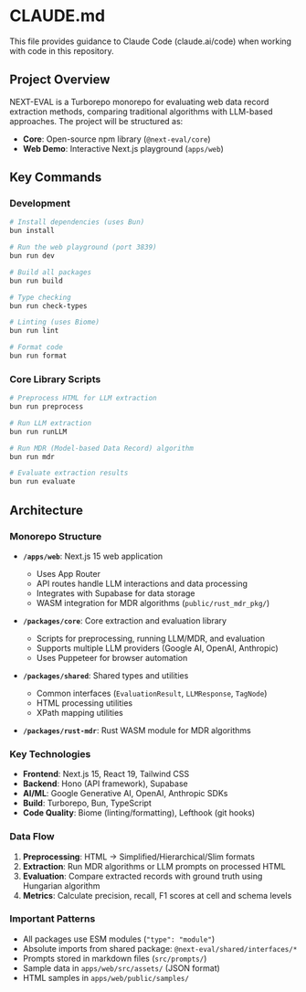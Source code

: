 # CLAUDE.md

This file provides guidance to Claude Code (claude.ai/code) when working with code in this repository.

## Project Overview

NEXT-EVAL is a Turborepo monorepo for evaluating web data record extraction methods, comparing traditional algorithms with LLM-based approaches. The project will be structured as:
- **Core**: Open-source npm library (`@next-eval/core`)
- **Web Demo**: Interactive Next.js playground (`apps/web`)

## Key Commands

### Development
```bash
# Install dependencies (uses Bun)
bun install

# Run the web playground (port 3839)
bun run dev

# Build all packages
bun run build

# Type checking
bun run check-types

# Linting (uses Biome)
bun run lint

# Format code
bun run format
```

### Core Library Scripts
```bash
# Preprocess HTML for LLM extraction
bun run preprocess

# Run LLM extraction
bun run runLLM

# Run MDR (Model-based Data Record) algorithm
bun run mdr

# Evaluate extraction results
bun run evaluate
```

## Architecture

### Monorepo Structure
- **`/apps/web`**: Next.js 15 web application
  - Uses App Router
  - API routes handle LLM interactions and data processing
  - Integrates with Supabase for data storage
  - WASM integration for MDR algorithms (`public/rust_mdr_pkg/`)

- **`/packages/core`**: Core extraction and evaluation library
  - Scripts for preprocessing, running LLM/MDR, and evaluation
  - Supports multiple LLM providers (Google AI, OpenAI, Anthropic)
  - Uses Puppeteer for browser automation

- **`/packages/shared`**: Shared types and utilities
  - Common interfaces (`EvaluationResult`, `LLMResponse`, `TagNode`)
  - HTML processing utilities
  - XPath mapping utilities

- **`/packages/rust-mdr`**: Rust WASM module for MDR algorithms

### Key Technologies
- **Frontend**: Next.js 15, React 19, Tailwind CSS
- **Backend**: Hono (API framework), Supabase
- **AI/ML**: Google Generative AI, OpenAI, Anthropic SDKs
- **Build**: Turborepo, Bun, TypeScript
- **Code Quality**: Biome (linting/formatting), Lefthook (git hooks)

### Data Flow
1. **Preprocessing**: HTML → Simplified/Hierarchical/Slim formats
2. **Extraction**: Run MDR algorithms or LLM prompts on processed HTML
3. **Evaluation**: Compare extracted records with ground truth using Hungarian algorithm
4. **Metrics**: Calculate precision, recall, F1 scores at cell and schema levels

### Important Patterns
- All packages use ESM modules (`"type": "module"`)
- Absolute imports from shared package: `@next-eval/shared/interfaces/*`
- Prompts stored in markdown files (`src/prompts/`)
- Sample data in `apps/web/src/assets/` (JSON format)
- HTML samples in `apps/web/public/samples/`